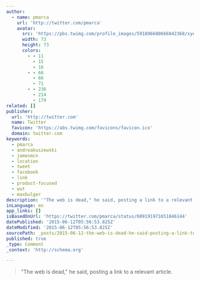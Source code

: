 ```yaml
---
author:
  - name: pmarca
    url: 'http://twitter.com/pmarca'
    avatar:
      src: 'https://pbs.twimg.com/profile_images/591896680666042368/xyeab5Fs_bigger.png'
      width: 73
      height: 73
      colors:
        - - 11
          - 15
          - 16
        - - 66
          - 66
          - 71
        - - 236
          - 214
          - 179
related: []
publisher:
  url: 'http://twitter.com'
  name: Twitter
  favicon: 'https://abs.twimg.com/favicons/favicon.ico'
  domain: twitter.com
keywords:
  - pmarca
  - andreakuszewski
  - jamesmcn
  - location
  - tweet
  - facebook
  - link
  - product-focused
  - wut
  - maxbulger
description: '"The web is dead," he said, posting a link to a relevant article.'
inLanguage: en
app_links: []
isBasedOnUrl: 'https://twitter.com/pmarca/status/609191971651846144'
datePublished: '2015-06-12T05:56:53.825Z'
dateModified: '2015-06-12T05:56:53.825Z'
sourcePath: _posts/2015-06-12-the-web-is-dead-he-said-posting-a-link-to-a-relevant-art.md
published: true
_type: Comment
_context: 'http://schema.org'

---
```

> "The web is dead&comma;" he said&comma; posting a link to a relevant article&period;
